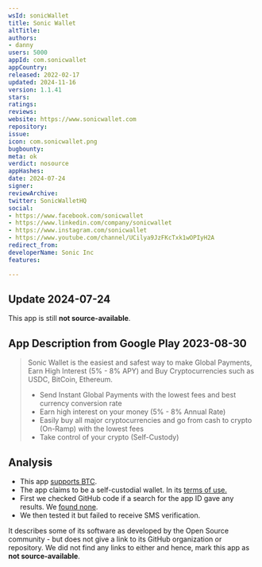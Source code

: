 ```yaml
---
wsId: sonicWallet
title: Sonic Wallet
altTitle: 
authors:
- danny
users: 5000
appId: com.sonicwallet
appCountry: 
released: 2022-02-17
updated: 2024-11-16
version: 1.1.41
stars: 
ratings: 
reviews: 
website: https://www.sonicwallet.com
repository: 
issue: 
icon: com.sonicwallet.png
bugbounty: 
meta: ok
verdict: nosource
appHashes: 
date: 2024-07-24
signer: 
reviewArchive: 
twitter: SonicWalletHQ
social:
- https://www.facebook.com/sonicwallet
- https://www.linkedin.com/company/sonicwallet
- https://www.instagram.com/sonicwallet
- https://www.youtube.com/channel/UCilya9JzFKcTxk1wOPIyH2A
redirect_from: 
developerName: Sonic Inc
features: 

---
```


## Update 2024-07-24

This app is still **not source-available**.

## App Description from Google Play 2023-08-30

> Sonic Wallet is the easiest and safest way to make Global Payments, Earn High Interest (5% - 8% APY) and Buy Cryptocurrencies such as USDC, BitCoin, Ethereum.
>
> - Send Instant Global Payments with the lowest fees and best currency conversion rate
> - Earn high interest on your money (5% - 8% Annual Rate)
> - Easily buy all major cryptocurrencies and go from cash to crypto (On-Ramp) with the lowest fees
> - Take control of your crypto (Self-Custody)

## Analysis 

- This app [supports BTC](https://www.sonicwallet.com/buy-sell-bitcoin-crypto).
- The app claims to be a self-custodial wallet. In its [terms of use.](https://www.sonicwallet.com/terms-of-use) 
- First we checked GitHub code if a search for the app ID gave any results. We [found none](https://github.com/search?q=com.sonicwallet&type=code).
- We then tested it but failed to receive SMS verification.

It describes some of its software as developed by the Open Source community - but does not give a link to its GitHub organization or repository. We did not find any links to either and hence, mark this app as **not source-available**.